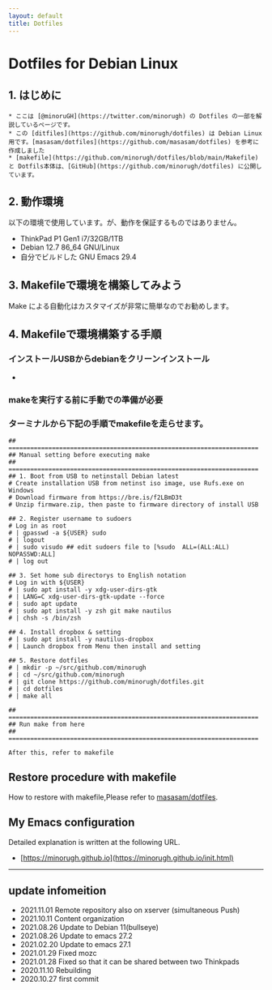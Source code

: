 ```yaml
---
layout: default
title: Dotfiles
---
```


# Dotfiles for Debian Linux

## 1. はじめに
```note
* ここは [@minoruGH](https://twitter.com/minorugh) の Dotfiles の一部を解説しているページです。
* この [ditfiles](https://github.com/minorugh/dotfiles) は Debian Linux 用です。[masasam/dotfiles](https://github.com/masasam/dotfiles) を参考に作成しました
* [makefile](https://github.com/minorugh/dotfiles/blob/main/Makefile) と Dotfils本体は、[GitHub](https://github.com/minorugh/dotfiles) に公開しています。

```

## 2. 動作環境
以下の環境で使用しています。が、動作を保証するものではありません。

* ThinkPad P1 Gen1 i7/32GB/1TB
* Debian 12.7  86_64 GNU/Linux
* 自分でビルドした GNU Emacs 29.4

## 3. Makefileで環境を構築してみよう
Make による自動化はカスタマイズが非常に簡単なのでお勧めします。

## 4. Makefileで環境構築する手順

### インストールUSBからdebianをクリーンインストール
* 
### makeを実行する前に手動での準備が必要

### ターミナルから下記の手順でmakefileを走らせます。

```
## =====================================================================
## Manual setting before executing make
## =====================================================================
## 1. Boot from USB to netinstall Debian latest
# Create installation USB from netinst iso image, use Rufs.exe on Windows
# Download firmware from https://bre.is/f2LBmD3t
# Unzip firmware.zip, then paste to firmware directory of install USB

## 2. Register username to sudoers
# Log in as root
# | gpasswd -a ${USER} sudo
# | logout
# | sudo visudo ## edit sudoers file to [%sudo  ALL=(ALL:ALL) NOPASSWD:ALL]
# | log out

## 3. Set home sub directorys to English notation
# Log in with ${USER}
# | sudo apt install -y xdg-user-dirs-gtk
# | LANG=C xdg-user-dirs-gtk-update --force
# | sudo apt update
# | sudo apt install -y zsh git make nautilus
# | chsh -s /bin/zsh

## 4. Install dropbox & setting
# | sudo apt install -y nautilus-dropbox
# | Launch dropbox from Menu then install and setting

## 5. Restore dotfiles
# | mkdir -p ~/src/github.com/minorugh
# | cd ~/src/github.com/minorugh
# | git clone https://github.com/minorugh/dotfiles.git
# | cd dotfiles
# | make all

## =====================================================================
## Run make from here
## =====================================================================

After this, refer to makefile
```

## Restore procedure with makefile
How to restore with makefile,Please refer to 
[masasam/dotfiles](https://github.com/masasam/dotfiles). 

## My Emacs configuration 
Detailed explanation is written at the following URL.

* [https://minorugh.github.io](https://minorugh.github.io/init.html) 

----

## update infomeition
* 2021.11.01 Remote repository also on xserver (simultaneous Push)
* 2021.10.11 Content organization
* 2021.08.26 Update to Debian 11(bullseye)
* 2021.08.26 Update to emacs 27.2
* 2021.02.20 Update to emacs 27.1
* 2021.01.29 Fixed mozc
* 2021.01.28 Fixed so that it can be shared between two Thinkpads
* 2020.11.10 Rebuilding
* 2020.10.27 first commit
